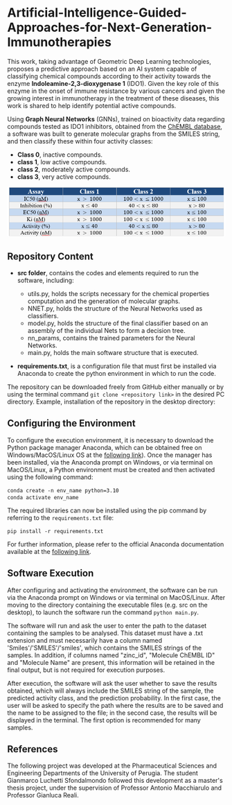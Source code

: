 # Artificial-Intelligence-Guided-Approaches-for-Next-Generation-Immunotherapies
This work, taking advantage of Geometric Deep Learning technologies, proposes a predictive approach based on an AI system capable of classifying chemical compounds according to their activity towards the enzyme **Indoleamine-2,3-dioxygenase 1** (IDO1). Given the key role of this enzyme in the onset of immune resistance by various cancers and given the growing interest in immunotherapy in the treatment of these diseases, this work is shared to help identify potential active compounds. 

Using **Graph Neural Networks** (GNNs), trained on bioactivity data regarding compounds tested as IDO1 inhibitors, obtained from the [ChEMBL database](https://www.ebi.ac.uk/chembl/), a software was built to generate molecular graphs from the SMILES string, and then classify these within four activity classes: 
*	**Class 0**, inactive compounds. 
*	**class 1**, low active compounds. 
*	**class 2**, moderately active compounds. 
*	**class 3**, very active compounds.
  
![Criteria for assigning activity classes.](https://github.com/GianmarcoLuchetti/IDO1-AI-Classifier/blob/main/label.png)

## Repository Content
* **src folder**, contains the codes and elements required to run the software, including:
  -	utils.py, holds the scripts necessary for the chemical properties computation and the generation of molecular graphs.
  -	 NNET.py, holds the structure of the Neural Networks used as classifiers.
  -	 model.py, holds the structure of the final classifier based on an assembly of the individual Nets to form a decision tree.
  -	 nn_params, contains the trained parameters for the Neural Networks.
  -	 main.py, holds the main software structure that is executed.

* **requirements.txt**, is a configuration file that must first be installed via Anaconda to create the python environment in which to run the code.

The repository can be downloaded freely from GitHub either manually or by using the terminal command `git clone <repository link>` in the desired PC directory. Example, installation of the repository in the desktop directory:


## Configuring the Environment
To configure the execution environment, it is necessary to download the Python package manager Anaconda, which can be obtained free on Windows/MacOS/Linux OS at the [following link](https://www.anaconda.com/download)). Once the manager has been installed, via the Anaconda prompt on Windows, or via terminal on MacOS/Linux, a Python environment must be created and then activated using the following command:
```
conda create -n env_name python=3.10
conda activate env_name
```

The required libraries can now be installed using the pip command by referring to the `requirements.txt` file:
```
pip install -r requirements.txt
```

For further information, please refer to the official Anaconda documentation available at the [following link](https://conda.io/projects/conda/en/latest/user-guide/tasks/manage-environments.html#activating-an-environment).


## Software Execution
After configuring and activating the environment, the software can be run via the Anaconda prompt on Windows or via terminal on MacOS/Linux. After moving to the directory containing the executable files (e.g. src on the desktop), to launch the software run the command `python main.py`.



The software will run and ask the user to enter the path to the dataset containing the samples to be analysed. This dataset must have a .txt extension and must necessarily have a column named 'Smiles'/'SMILES'/'smiles', which contains the SMILES strings of the samples. In addition, if columns named "zinc_id", "Molecule ChEMBL ID" and "Molecule Name" are present, this information will be retained in the final output, but is not required for execution purposes.



After execution, the software will ask the user whether to save the results obtained, which will always include the SMILES string of the sample, the predicted activity class, and the prediction probability. In the first case, the user will be asked to specify the path where the results are to be saved and the name to be assigned to the file; in the second case, the results will be displayed in the terminal. The first option is recommended for many samples.



## References
The following project was developed at the Pharmaceutical Sciences and Engineering Departments of the University of Perugia. The student Gianmarco Luchetti Sfondalmondo followed this development as a master's thesis project, under the supervision of Professor Antonio Macchiarulo and Professor Gianluca Reali.
